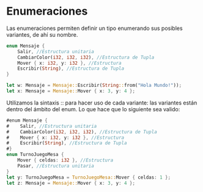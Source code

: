 # Enumeraciones

Las enumeraciones permiten definir un tipo enumerando sus posibles variantes, de ahí su nombre. 
```rust
enum Mensaje {
    Salir, //Estructura unitaria
    CambiarColor(i32, i32, i32), //Estructura de Tupla
    Mover { x: i32, y: i32 }, //Estructura
    Escribir(String), //Estructura de Tupla
}

let w: Mensaje = Mensaje::Escribir(String::from("Hola Mundo!"));
let x: Mensaje = Mensaje::Mover { x: 3, y: 4 };
```
Utilizamos la sintaxis :: para hacer uso de cada variante: las variantes están dentro del ámbito del enum. Lo que hace que lo siguiente sea valido:
```rust
#enum Mensaje {
#    Salir, //Estructura unitaria
#    CambiarColor(i32, i32, i32), //Estructura de Tupla
#    Mover { x: i32, y: i32 }, //Estructura
#    Escribir(String), //Estructura de Tupla
#}
enum TurnoJuegoMesa {
    Mover { celdas: i32 }, //Estructura
    Pasar, //Estructura unitaria
}
let y: TurnoJuegoMesa = TurnoJuegoMesa::Mover { celdas: 1 };
let z: Mensaje = Mensaje::Mover { x: 3, y: 4 };
```